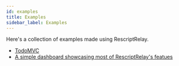 ```yaml
---
id: examples
title: Examples
sidebar_label: Examples
---
```


Here's a collection of examples made using RescriptRelay.

- [TodoMVC](https://github.com/zth/relay-examples/tree/master/todo-reason)
- [A simple dashboard showcasing most of RescriptRelay's featues](https://github.com/zth/rescript-relay/tree/master/example)
